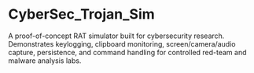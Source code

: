 # CyberSec_Trojan_Sim
A proof-of-concept RAT simulator built for cybersecurity research. Demonstrates keylogging, clipboard monitoring, screen/camera/audio capture, persistence, and command handling for controlled red-team and malware analysis labs.
